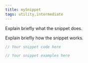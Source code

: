```yaml
---
title: mySnippet
tags: utility,intermediate
---
```


Explain briefly what the snippet does.

Explain briefly how the snippet works.

```go
// Your snippet code here
```

```go
// Your snippet examples here
```
